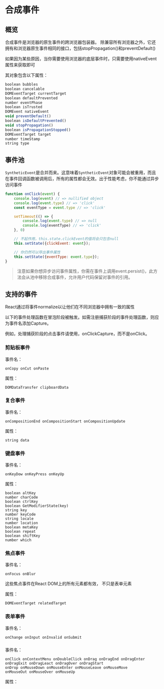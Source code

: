# 合成事件

## 概览
合成事件是浏览器的原生事件的跨浏览器包装器。
除兼容所有浏览器之外，它还拥有和浏览器原生事件相同的接口，包括stopPropagation()和preventDefault()

如果因为某些原因，当你需要使用浏览器的底层事件时，只需要使用nativeEvent属性来获取即可

其对象包含以下属性：
```js
boolean bubbles
boolean cancelable
DOMEventTarget currentTarget
boolean defaultPrevented
number eventPhase
boolean isTrusted
DOMEvent nativeEvent
void preventDefault()
boolean isDefaultPrevented()
void stopPropagation()
boolean isPropagationStopped()
DOMEventTarget target
number timeStamp
string type
```

## 事件池
`SyntheticEvent`是合并而来。这意味着`SyntheticEvent`对象可能会被重用，而且在事件回调函数被调用后，所有的属性都会无效。出于性能考虑，你不能通过异步访问事件
```jsx
function onClick(event) {
    console.log(event) // => nullified object
    console.log(event.type) // => 'click'
    const eventType = event.type // => 'click'

    setTimeout(() => {
        console.log(event.type) // => null
        console.log(eventType) // => 'click'
    }, 0)

    // 不起作用，this.state.clickEvent的值将会只包含null
    this.setState({clickEvent: event});

    // 你仍然可以导出事件属性
    this.setState({eventType: event.type});
}
```

> 注意如果你想异步访问事件属性，你需在事件上调用event.persist()，此方法会从池中移除合成事件，允许用户代码保留对事件的引用。


## 支持的事件
React通过将事件normalize以让他们在不同浏览器中拥有一致的属性

以下的事件处理函数在冒泡阶段被触发。如需注册捕获阶段的事件处理函数，则应为事件名添加Capture。

例如，处理捕获阶段的点击事件请使用，onClickCapture，而不是onClick。

### 剪贴板事件
事件名：
```
onCopy onCut onPaste
```

属性：
```
DOMDataTransfer clipboardData
```

### 复合事件
事件名：
```
onCompositionEnd onCompositionStart onCompositionUpdate
```

属性：
```
string data
```


### 键盘事件 
事件名：
```
onKeyDow onKeyPress onKeyUp
```

属性：
```
boolean altKey
number charCode
boolean ctrlKey
boolean GetModifierState(key)
string key
number keyCode
string locale
number location
boolean metaKey
boolean repeat
boolean shiftKey
number which
```

### 焦点事件
事件名：
```
onFocus onBlur
```
这些焦点事件在React DOM上的所有元素都有效， 不只是表单元素

属性：
```
DOMEventTarget relatedTarget
```

### 表单事件 
事件名：
```
onChange onInput onInvalid onSubmit
```

### 
事件名：
```
onClick onContextMenu onDoubleClick onDrag onDragEnd onDragEnter onDragExit onDragLeact onDragOver onDragStart
onDrop onMouseDown onMouseEnter onMouseLeave onMouseMove
onMouseOut onMouseOver onMouseUp
```


属性：
```

```